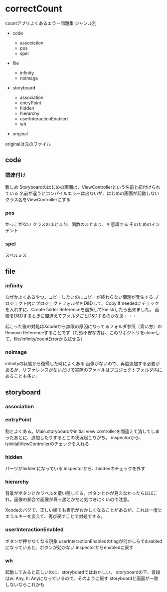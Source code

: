 # correctCount
countアプリよくあるエラー問題集
ジャンル別

- code
    - association
    - pos
    - spel

- file
    - infinity
    - noImage

- storyboard
    - association
    - entryPoint
    - hidden
    - hierarchy
    - userInteractionEnabled
    - wh

- original

originalは元のファイル

## code
### 関連付け
難しめ
Storyboardのはじめの画面は、ViewControllerという名前と紐付けられている
名前が違うとコンパイルエラーは出ないが、はじめの画面が起動しない
クラス名をViewControllerにする

### pos
かっこがない
クラスのまとまり、関数のまとまり、を意識する
そのためのインデント

### spel
スペルミス

## file
### infinity
なぜかよくあるやつ。コピーしたいのにコピーが終わらない問題が発生する
プロジェクト内にプロジェクトフォルダをD&Dして、Copy If neededにチェックを入れずに、Create folder Referenceを選択してFinishしたら出来ました。
画像をD&Dするときに間違えてフォルダごとD&Dするのかなあ・・・

起こった後の対処はXcodeから無限の原因になってるフォルダ参照（青い方）のRemove Referenceすることです（対処不安な方は、このリポジトリをcloneして、file/infinity/countErrorから試せる）

### noImage
infinityの状態から復帰した時によくある
画像がないので、再度追加する必要があるが、リファレンスがないだけで実際のファイルはプロジェクトフォルダ内にあることも多い。


## storyboard
### association
### entryPoint
割とよくある。Main.storyboardやinitial view controllerを間違えて消してしまったあとに、追加したりするとこの状況起こりがち。
inspectorから、isInitialViewControllerのチェックを入れる

### hidden
パーツがhiddenになっている
inspectorから、hiddenのチェックを外す

### hierarchy
背景がボタンとかラベルを覆い隠してる。ボタンとかが見えなかったらほぼこれ。画像の都合で画像が真っ黒とかだと気づきにくいので注意。

Xcodeのバグで、正しい順でも表示がおかしくなることがあるが、これは一度ヒエラルキーを変えて、再び戻すことで対処できる。

### userInteractionEnabled
ボタンが押せなくなる現象
userInteractionEnabledのflagが何かしらでdisabledになっていると、ボタンが効かない
inspectorからenabledに戻す

### wh
起動してみると正しいのに、storyboardではおかしい。
storyboardの下、普段はw: Any, h: Anyになっているので、そのように戻す
storyboardと画面が一致しないならこれかも

